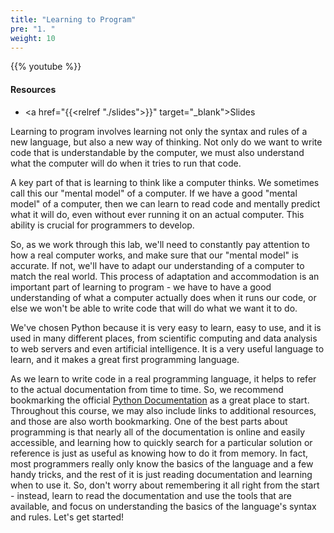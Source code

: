 ```yaml
---
title: "Learning to Program"
pre: "1. "
weight: 10
---
```


<!-- EAV raw complete -->

{{% youtube  %}}

#### Resources

* <a href="{{<relref "./slides">}}" target="_blank">Slides</a>

Learning to program involves learning not only the syntax and rules of a new language, but also a new way of thinking. Not only do we want to write code that is understandable by the computer, we must also understand what the computer will do when it tries to run that code. 

A key part of that is learning to think like a computer thinks. We sometimes call this our "mental model" of a computer. If we have a good "mental model" of a computer, then we can learn to read code and mentally predict what it will do, even without ever running it on an actual computer. This ability is crucial for programmers to develop.

So, as we work through this lab, we'll need to constantly pay attention to how a real computer works, and make sure that our "mental model" is accurate. If not, we'll have to adapt our understanding of a computer to match the real world. This process of adaptation and accommodation is an important part of learning to program - we have to have a good understanding of what a computer actually does when it runs our code, or else we won't be able to write code that will do what we want it to do.

We've chosen Python because it is very easy to learn, easy to use, and it is used in many different places, from scientific computing and data analysis to web servers and even artificial intelligence. It is a very useful language to learn, and it makes a great first programming language.

As we learn to write code in a real programming language, it helps to refer to the actual documentation from time to time. So, we recommend bookmarking the official [Python Documentation](https://docs.python.org/3/) as a great place to start. Throughout this course, we may also include links to additional resources, and those are also worth bookmarking. One of the best parts about programming is that nearly all of the documentation is online and easily accessible, and learning how to quickly search for a particular solution or reference is just as useful as knowing how to do it from memory. In fact, most programmers really only know the basics of the language and a few handy tricks, and the rest of it is just reading documentation and learning when to use it. So, don't worry about remembering it all right from the start - instead, learn to read the documentation and use the tools that are available, and focus on understanding the basics of the language's syntax and rules. Let's get started!